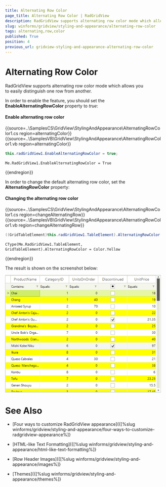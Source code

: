 ```yaml
---
title: Alternating Row Color
page_title: Alternating Row Color | RadGridView
description: RadGridView supports alternating row color mode which allows you to easily distinguish one row from another.
slug: winforms/gridview/styling-and-appearance/alternating-row-color
tags: alternating,row,color
published: True
position: 4
previous_url: gridview-styling-and-appearance-alternating-row-color
---
```


# Alternating Row Color

RadGridView supports alternating row color mode which allows you to easily distinguish one row from another.

In order to enable the feature, you should set the __EnableAlternatingRowColor__ property to *true*:

#### Enable alternating row color

{{source=..\SamplesCS\GridView\StylingAndAppearance\AlternatingRowColor1.cs region=alternatingColor}} 
{{source=..\SamplesVB\GridView\StylingAndAppearance\AlternatingRowColor1.vb region=alternatingColor}} 

````C#
this.radGridView1.EnableAlternatingRowColor = true;

````
````VB.NET
Me.RadGridView1.EnableAlternatingRowColor = True

````

{{endregion}} 

In order to change the default alternating row color, set the __AlternatingRowColor__ property:

#### Changing the alternating row color

{{source=..\SamplesCS\GridView\StylingAndAppearance\AlternatingRowColor1.cs region=changeAlternatingRow}} 
{{source=..\SamplesVB\GridView\StylingAndAppearance\AlternatingRowColor1.vb region=changeAlternatingRow}} 

````C#
((GridTableElement)this.radGridView1.TableElement).AlternatingRowColor = Color.Yellow;

````
````VB.NET
CType(Me.RadGridView1.TableElement, GridTableElement).AlternatingRowColor = Color.Yellow

````

{{endregion}} 

The result is shown on the screenshot below:

![gridview-styling-and-appearance-alternating-row-color](images/gridview-styling-and-appearance-alternating-row-color.png)
# See Also
* [Four ways to customize RadGridView appearance]({[%slug winforms/gridview/styling-and-appearance/four-ways-to-customize-radgridview-appearance%]}

* [HTML-like Text Formatting]({[%slug winforms/gridview/styling-and-appearance/html-like-text-formatting%]}

* [Row Header Images]({[%slug winforms/gridview/styling-and-appearance/images%]}

* [Themes]({[%slug winforms/gridview/styling-and-appearance/themes%]}

